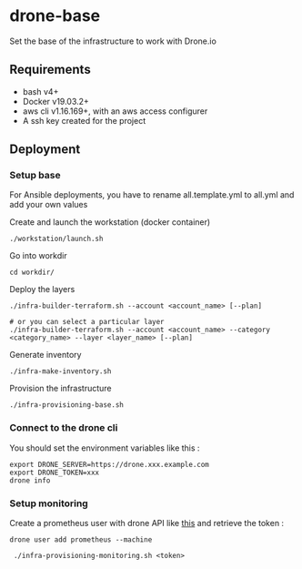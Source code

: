 # drone-base

Set the base of the infrastructure to work with Drone.io

## Requirements

* bash v4+
* Docker v19.03.2+
* aws cli v1.16.169+, with an aws access configurer
* A ssh key created for the project

## Deployment

### Setup base

For Ansible deployments, you have to rename all.template.yml to all.yml and add your own values

Create and launch the workstation (docker container)
```
./workstation/launch.sh
```

Go into workdir
```
cd workdir/
```

Deploy the layers
```
./infra-builder-terraform.sh --account <account_name> [--plan]

# or you can select a particular layer
./infra-builder-terraform.sh --account <account_name> --category <category_name> --layer <layer_name> [--plan]
```

Generate inventory
```
./infra-make-inventory.sh
```
Provision the infrastructure
```
./infra-provisioning-base.sh
```

### Connect to the drone cli

You should set the environment variables like this :

```
export DRONE_SERVER=https://drone.xxx.example.com
export DRONE_TOKEN=xxx
drone info
```

### Setup monitoring

Create a prometheus user with drone API like [this](https://docs.drone.io/installation/metrics/) and retrieve the token :

```
drone user add prometheus --machine
```

```
 ./infra-provisioning-monitoring.sh <token>
```
